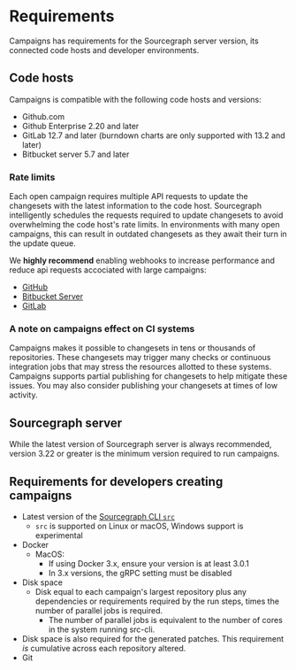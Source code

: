 # Requirements

Campaigns has requirements for the Sourcegraph server version, its connected code hosts and developer environments. 

## Code hosts

Campaigns is compatible with the following code hosts and versions:

* Github.com
* Github Enterprise 2.20 and later
* GitLab 12.7 and later (burndown charts are only supported with 13.2 and later)
* Bitbucket server 5.7 and later

### Rate limits

Each open campaign requires multiple API requests to update the changesets with the latest information to the code host. Sourcegraph intelligently schedules the requests required to update changesets to avoid overwhelming the code host's rate limits. In environments with many open campaigns, this can result in outdated changesets as they await their turn in the update queue.

We **highly recommend** enabling webhooks to increase performance and reduce api requests accociated with large campaigns:

* [GitHub](../../admin/external_service/github.md#webhooks)
* [Bitbucket Server](../../admin/external_service/bitbucket_server.md#webhooks)
* [GitLab](../../admin/external_service/gitlab.md#webhooks)

### A note on campaigns effect on CI systems

Campaigns makes it possible to changesets in tens or thousands of repositories. These changesets may trigger many checks or continuous integration jobs that may stress the resources allotted to these systems. Campaigns supports partial publishing for changesets to help mitigate these issues. You may also consider publishing your changesets at times of low activity.  

## Sourcegraph server

While the latest version of Sourcegraph server is always recommended, version 3.22 or greater is the minimum version required to run campaigns.

## Requirements for developers creating campaigns

* Latest version of the [Sourcegraph CLI `src`](../../cli/index.md)
  * `src` is supported on Linux or macOS, Windows support is experimental
* Docker
  * MacOS:
    * If using Docker 3.x, ensure your version is at least 3.0.1
    * In 3.x versions, the gRPC setting must be disabled
* Disk space
  * Disk equal to each campaign's largest repository plus any dependencies or requirements required by the run steps, times the number of parallel jobs is required.
    * The number of parallel jobs is equivalent to the number of cores in the system running src-cli.
* Disk space is also required for the generated patches. This requirement *is* cumulative across each repository altered.
* Git
